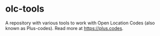 olc-tools
=========

A repository with various tools to work with Open Location Codes (also known as Plus-codes). Read more at <https://plus.codes>.
